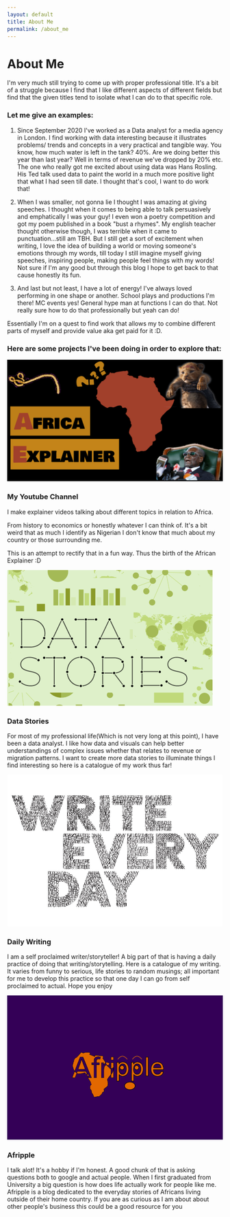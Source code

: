 ```yaml
---
layout: default
title: About Me
permalink: /about_me
---
```


# About Me

<div class="p-container">

I'm very much still trying to come up with proper professional title. It's a bit of a struggle because I find that I like different aspects of different fields but find that the given titles tend to isolate what I can do to that specific role.

</div>

### Let me give an examples:

1. Since September 2020 I've worked as a Data analyst for a media agency in London. I find working with data interesting because it illustrates problems/ trends and concepts in a very practical and tangible way. You know, how much water is left in the tank? 40%. Are we doing better this year than last year? Well in terms of revenue we've dropped by 20% etc. The one who really got me excited about using data was Hans Rosling. His Ted talk used data to paint the world in a much more positive light that what I had seen till date. I thought that's cool, I want to do work that!

2. When I was smaller, not gonna lie I thought I was amazing at giving speeches. I thought when it comes to being able to talk persuasively and emphatically I was your guy! I even won a poetry competition and got my poem published in a book "bust a rhymes". My english teacher thought otherwise though, I was terrible when it came to punctuation...still am TBH. But I still get a sort of excitement when writing, I love the idea of building a world or moving someone's emotions through my words, till today I still imagine myself giving speeches, inspiring people, making people feel things with my words! Not sure if I'm any good but through this blog I hope to get back to that cause honestly its fun.

3. And last but not least, I have a lot of energy! I've always loved performing in one shape or another. School plays and productions I'm there! MC events yes! General hype man at functions I can do that. Not really sure how to do that professionally but yeah can do!

<div class="p-container">
Essentially I'm on a quest to find work that allows my to combine different parts of myself and provide value aka get paid for it :D.
</div>

### Here are some projects I've been doing in order to explore that:


<div class="flex-container">
<div class="flex-2-1 flex-child page-image-2">
<img class="page-image-2" src="assets/Africa Explainer banner 2.png" alt="YT banner">
</div>
<div class="flex-2-1 flex-child">
<h3 class="box-header text-left">My Youtube Channel</h3>
<p>I make explainer videos talking about different topics in relation to Africa.</p>
<p>From history to economics or honestly whatever I can think of. It's a bit weird that as much I identify as Nigerian I don't know that much about my country or those surrounding me.</p>
<p>This is an attempt to rectify that in a fun way. Thus the birth of the African Explainer :D </p>
</div>
</div>


<div class="flex-container">
<div class="flex-2-1 flex-child page-image-2">
<img class="page-image-2" src="assets/Data_stories.png" alt="Data Stories">
</div>
<div class="flex-2-1 flex-child">
<h3 class="box-header text-left">Data Stories</h3>
<p>For most of my professional life(Which is not very long at this point), I have been a data analyst. I like how data and visuals can help better understandings of complex issues whether that relates to revenue or migration patterns. I want to create more data stories to illuminate things I find interesting so here is a catalogue of my work thus far!</p>
</div>
</div>


<div class="flex-container">
<div class="flex-2-1 flex-child page-image-2">
<img class="page-image-2" src="assets/Daily Writing.jpeg" alt="Daily Writing">
</div>
<div class="flex-2-1 flex-child">
<h3 class="box-header text-left">Daily Writing</h3>
<p>I am a self proclaimed writer/storyteller! A big part of that is having a daily practice of doing that writing/storytelling. Here is a catalogue of my writing. It varies from funny to serious, life stories to random musings; all important for me to develop this practice so that one day I can go from self proclaimed to actual. Hope you enjoy</p>
</div>
</div>


<div class="flex-container">
<div class="flex-2-1 flex-child page-image-2">
<img class="page-image-2" src="assets/Afripple logo.png" alt="Afripple">
</div>
<div class="flex-2-1 flex-child">
<h3 class="box-header text-left">Afripple</h3>
<p>I talk alot! It's a hobby if I'm honest. A good chunk of that is asking questions both to google and actual people. When I first graduated from University a big question is how does life actually work for people like me. Afripple is a blog dedicated to the everyday stories of Africans living outside of their home country. If you are as curious as I am about about other people's business this could be a good resource for you</p>
</div>
</div>
